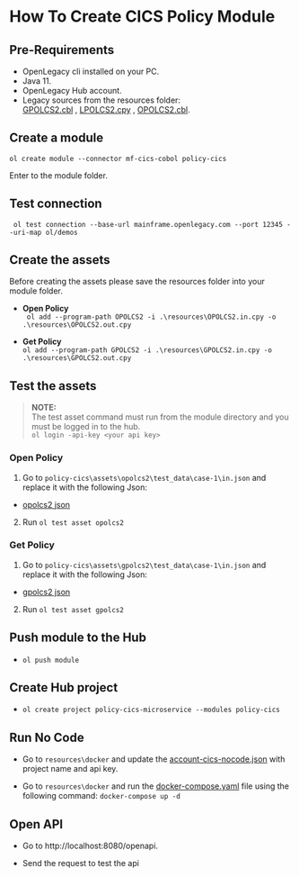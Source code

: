 # How To Create CICS Policy Module

## Pre-Requirements

- OpenLegacy cli installed on your PC.
- Java 11.
- OpenLegacy Hub account.
- Legacy sources from the resources folder:  
  [GPOLCS2.cbl](./resources/GPOLCS2.cbl) , 
  [LPOLCS2.cpy](./resources/LPOLCS2.cpy) , [OPOLCS2.cbl](./resources/OPOLCS2.cbl).


## Create a module

`ol create module --connector mf-cics-cobol policy-cics`

Enter to the module folder.

## Test connection

` ol test connection --base-url mainframe.openlegacy.com --port 12345 --uri-map ol/demos`

## Create the assets

Before creating the assets please save the resources folder into your module folder.

- **Open Policy**  
  ` ol add --program-path OPOLCS2 -i .\resources\OPOLCS2.in.cpy -o .\resources\OPOLCS2.out.cpy`

- **Get Policy**  
  `ol add --program-path GPOLCS2 -i .\resources\GPOLCS2.in.cpy -o .\resources\GPOLCS2.out.cpy`


## Test the assets

> **NOTE:**  
> The test asset command must run from the module directory and you must be logged in to the hub.  
> `ol login -api-key <your api key>`


### Open Policy

1.  Go to `policy-cics\assets\opolcs2\test_data\case-1\in.json` and replace it with the following Json:

- [opolcs2 json](https://github.com/openlegacy/openlegacy-public-hub-demos/blob/master/mainframe-cics/insurance/resources/test-json/opolcs2.json)

2.  Run `ol test asset opolcs2`

### Get Policy

1.  Go to `policy-cics\assets\gpolcs2\test_data\case-1\in.json` and replace it with the following Json:

- [gpolcs2 json](https://github.com/openlegacy/openlegacy-public-hub-demos/blob/master/mainframe-cics/insurance/resources/test-json/gpolcs2.json)

2.  Run `ol test asset gpolcs2`

## Push module to the Hub

- `ol push module`

## Create Hub project

- `ol create project policy-cics-microservice --modules policy-cics`

## Run No Code

- Go to `resources\docker` and update the [account-cics-nocode.json](./resources/docker/policy-cics-nocode.json) with project name and api key.

- Go to `resources\docker` and run the [docker-compose.yaml](./resources/docker/docker-compose.yml) file using the following command: `docker-compose up -d`

## Open API

- Go to http://localhost:8080/openapi.

- Send the request to test the api